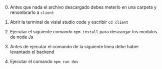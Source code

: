 0. Antes que nada el archivo descargado debes meterlo en una carpeta y renombrarlo a `` client ``

1. Abrir la terminal de visial studio code y escribir ``` cd client ```

2. Ejecutar el siguiente comando `` npm install `` para descargar los modulos de node Js

3. Antes de ejecutar el comando de la siguiente linea debe haber levantado el backend

4. Ejecutar el comando `` npm run dev ``

